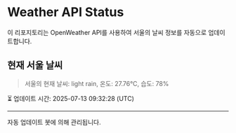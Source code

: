 
# Weather API Status

이 리포지토리는 OpenWeather API를 사용하여 서울의 날씨 정보를 자동으로 업데이트합니다.

## 현재 서울 날씨
> 서울의 현재 날씨: light rain, 온도: 27.76°C, 습도: 78%

⏳ 업데이트 시간: 2025-07-13 09:32:28 (UTC)

---
자동 업데이트 봇에 의해 관리됩니다.
